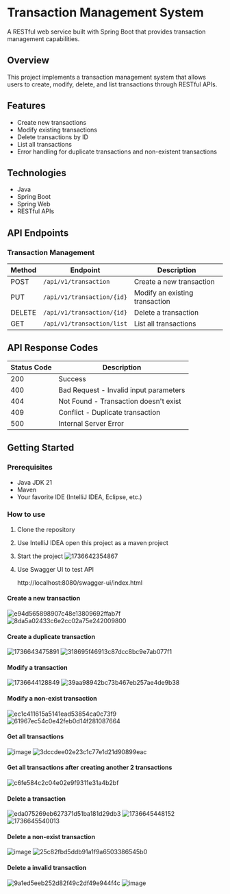 # Transaction Management System

A RESTful web service built with Spring Boot that provides transaction management capabilities.

## Overview

This project implements a transaction management system that allows users to create, modify, delete, and list transactions through RESTful APIs.

## Features

- Create new transactions
- Modify existing transactions
- Delete transactions by ID
- List all transactions
- Error handling for duplicate transactions and non-existent transactions

## Technologies

- Java
- Spring Boot
- Spring Web
- RESTful APIs

## API Endpoints

### Transaction Management

| Method | Endpoint | Description |
|--------|----------|-------------|
| POST | `/api/v1/transaction` | Create a new transaction |
| PUT | `/api/v1/transaction/{id}` | Modify an existing transaction |
| DELETE | `/api/v1/transaction/{id}` | Delete a transaction |
| GET | `/api/v1/transaction/list` | List all transactions |

## API Response Codes

| Status Code | Description |
|-------------|-------------|
| 200 | Success |
| 400 | Bad Request - Invalid input parameters |
| 404 | Not Found - Transaction doesn't exist |
| 409 | Conflict - Duplicate transaction |
| 500 | Internal Server Error |

## Getting Started

### Prerequisites

- Java JDK 21
- Maven
- Your favorite IDE (IntelliJ IDEA, Eclipse, etc.)

### How to use

1. Clone the repository
2. Use IntelliJ IDEA open this project as a maven project
3. Start the project
   ![1736642354867](https://github.com/user-attachments/assets/7204d206-a9b2-4904-911b-cf701f3e92fe)

5. Use Swagger UI to test API
   
   http://localhost:8080/swagger-ui/index.html
   
#### Create a new transaction  
![e94d565898907c48e13809692ffab7f](https://github.com/user-attachments/assets/7a58fd71-d002-4f32-b5a3-87c603245303)
![8da5a02433c6e2cc02a75e242009800](https://github.com/user-attachments/assets/ddfdf809-0ba2-48c9-bc45-6b92caa9b2a0)

#### Create a duplicate transaction
![1736643475891](https://github.com/user-attachments/assets/c3a39d58-047d-4134-8e35-0709933d12f3)
![318695f46913c87dcc8bc9e7ab077f1](https://github.com/user-attachments/assets/315b5cb8-bedb-47bf-abb9-2dfef1d592a2)

#### Modify a transaction
![1736644128849](https://github.com/user-attachments/assets/367b70da-df9d-4b4f-b344-de6cae632c4d)
![39aa98942bc73b467eb257ae4de9b38](https://github.com/user-attachments/assets/c635f455-278e-44b1-919f-acb52b1ccc87)

#### Modify a non-exist transaction
![ec1c411615a5141ead53854ca0c73f9](https://github.com/user-attachments/assets/1ad90983-d47e-4941-a9fa-a18b6bb4a1b6)
![61967ec54c0e42feb0d14f281087664](https://github.com/user-attachments/assets/80b01683-113d-4ddf-be54-6147a4460994)

#### Get all transactions
![image](https://github.com/user-attachments/assets/56657b57-75b3-4a92-94dc-da327ca65b86)
![3dccdee02e23c1c77e1d21d90899eac](https://github.com/user-attachments/assets/37088cd3-df96-4ae2-ab6e-23511813f1cd)

#### Get all transactions after creating another 2 transactions
![c6fe584c2c04e02e9f9311e31a4b2bf](https://github.com/user-attachments/assets/7d6e4108-364a-49f0-979c-c06ad924f115)

#### Delete a transaction
![eda075269eb627371d51ba181d29db3](https://github.com/user-attachments/assets/63fbd8e3-8dcb-44f4-9c98-78b86efc3043)
![1736645448152](https://github.com/user-attachments/assets/03f7667b-7094-4af2-82ad-0f78e9ff22a4)
![1736645540013](https://github.com/user-attachments/assets/e6f71968-5efb-4d67-92ce-2014c489f651)

#### Delete a non-exist transaction
![image](https://github.com/user-attachments/assets/3e04a684-065f-4e4e-a85d-7219ff07a308)
![25c82fbd5ddb91a1f9a6503386545b0](https://github.com/user-attachments/assets/83a542da-39a9-4197-a1fd-9cdc7fa57053)


#### Delete a invalid transaction
![9a1ed5eeb252d82f49c2df49e944f4c](https://github.com/user-attachments/assets/73b74acc-636d-48a3-a457-b9812b7251dc)
![image](https://github.com/user-attachments/assets/dc0a3494-d2f2-4272-932b-f44816b62786)








